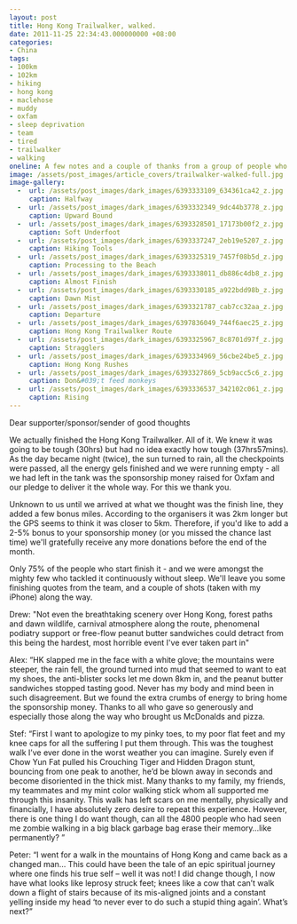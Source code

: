 ```yaml
---
layout: post
title: Hong Kong Trailwalker, walked.
date: 2011-11-25 22:34:43.000000000 +08:00
categories:
- China
tags:
- 100km
- 102km
- hiking
- hong kong
- maclehose
- muddy
- oxfam
- sleep deprivation
- team
- tired
- trailwalker
- walking
oneline: A few notes and a couple of thanks from a group of people who went to Hong Kong, walked for 38hrs solid, and came back home somehow different.
image: /assets/post_images/article_covers/trailwalker-walked-full.jpg
image-gallery:
  -  url: /assets/post_images/dark_images/6393333109_634361ca42_z.jpg
     caption: Halfway
  -  url: /assets/post_images/dark_images/6393332349_9dc44b3778_z.jpg
     caption: Upward Bound
  -  url: /assets/post_images/dark_images/6393328501_17173b00f2_z.jpg
     caption: Soft Underfoot
  -  url: /assets/post_images/dark_images/6393337247_2eb19e5207_z.jpg
     caption: Hiking Tools
  -  url: /assets/post_images/dark_images/6393325319_7457f08b5d_z.jpg
     caption: Processing to the Beach
  -  url: /assets/post_images/dark_images/6393338011_db886c4db8_z.jpg
     caption: Almost Finish
  -  url: /assets/post_images/dark_images/6393330185_a922bdd98b_z.jpg
     caption: Dawn Mist
  -  url: /assets/post_images/dark_images/6393321787_cab7cc32aa_z.jpg
     caption: Departure
  -  url: /assets/post_images/dark_images/6397836049_744f6aec25_z.jpg
     caption: Hong Kong Trailwalker Route
  -  url: /assets/post_images/dark_images/6393325967_8c8701d97f_z.jpg
     caption: Stragglers
  -  url: /assets/post_images/dark_images/6393334969_56cbe24be5_z.jpg
     caption: Hong Kong Rushes
  -  url: /assets/post_images/dark_images/6393327869_5cb9acc5c6_z.jpg
     caption: Don&#039;t feed monkeys
  -  url: /assets/post_images/dark_images/6393336537_342102c061_z.jpg
     caption: Rising
---
```

Dear supporter/sponsor/sender of good thoughts

We actually finished the Hong Kong Trailwalker. All of it. We knew it was going to be tough (30hrs) but had no idea exactly how tough (37hrs57mins). As the day became night (twice), the sun turned to rain, all the checkpoints were passed, all the energy gels finished and we were running empty - all we had left in the tank was the sponsorship money raised for Oxfam and our pledge to deliver it the whole way. For this we thank you.

Unknown to us until we arrived at what we thought was the finish line, they added a few bonus miles. According to the organisers it was 2km longer but the GPS seems to think it was closer to 5km. Therefore, if you'd like to add a 2-5% bonus to your sponsorship money (or you missed the chance last time) we'll gratefully receive any more donations before the end of the month.

Only 75% of the people who start finish it - and we were amongst the mighty few who tackled it continuously without sleep. We'll leave you some finishing quotes from the team, and a couple of shots (taken with my iPhone) along the way.

Drew: "Not even the breathtaking scenery over Hong Kong, forest paths and dawn wildlife, carnival atmosphere along the route, phenomenal podiatry support or free-flow peanut butter sandwiches could detract from this being the hardest, most horrible event I've ever taken part in"

Alex: “HK slapped me in the face with a white glove; the mountains were steeper, the rain fell, the ground turned into mud that seemed to want to eat my shoes, the anti-blister socks let me down 8km in, and the peanut butter sandwiches stopped tasting good. Never has my body and mind been in such disagreement. But we found the extra crumbs of energy to bring home the sponsorship money. Thanks to all who gave so generously and especially those along the way who brought us McDonalds and pizza.

Stef: “First I want to apologize to my pinky toes, to my poor flat feet and my knee caps for all the suffering I put them through. This was the toughest walk I’ve ever done in the worst weather you can imagine. Surely even if Chow Yun Fat pulled his Crouching Tiger and Hidden Dragon stunt, bouncing from one peak to another, he’d be blown away in seconds and become disoriented in the thick mist.  Many thanks to my family, my friends, my teammates and my mint color walking stick whom all supported me through this insanity. This walk has left scars on me mentally, physically and financially, I have absolutely zero desire to repeat this experience. However, there is one thing I do want though, can all the 4800 people who had seen me zombie walking in a big black garbage bag erase their memory…like permanently? ”

Peter: “I went for a walk in the mountains of Hong Kong and came back as a changed man… This could have been the tale of an epic spiritual journey where one finds his true self – well it was not! I did change though, I now have what looks like leprosy struck feet; knees like a cow that can’t walk down a flight of stairs because of its mis-aligned joints and a constant yelling inside my head ‘to never ever to do such a stupid thing again’. What’s next?”
